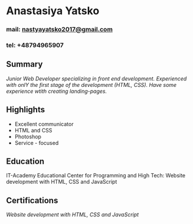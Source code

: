 # Anastasiya Yatsko
### mail: nastyayatsko2017@gmail.com
### tel: +48794965907
## Summary 
*Junior Web Developer specializing in front end development. Experienced with onlY the first stage of the development (HTML, CSS). Have some experience wtith creating landing-pages.*
## Highlights 
* Excellent communicator
* HTML and CSS
* Photoshop
* Service - focused
## Education 
IT-Academy Educational Center for Programming and High Tech:  Website development with HTML, CSS and JavaScript
## Certifications
*Website development with HTML, CSS and JavaScript*
